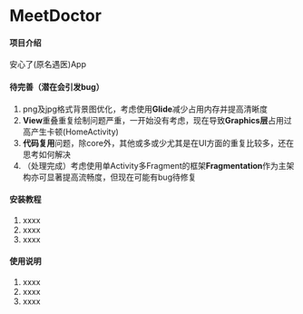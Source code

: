 # MeetDoctor

#### 项目介绍
安心了(原名遇医)App

#### 待完善（潜在会引发bug）
1. png及jpg格式背景图优化，考虑使用**Glide**减少占用内存并提高清晰度
2. **View**重叠重复绘制问题严重，一开始没有考虑，现在导致**Graphics层**占用过高产生卡顿(HomeActivity)
3. **代码复用**问题，除core外，其他或多或少尤其是在UI方面的重复比较多，还在思考如何解决
4. （处理完成）考虑使用单Activity多Fragment的框架**Fragmentation**作为主架构亦可显著提高流畅度，但现在可能有bug待修复

#### 安装教程

1. xxxx
2. xxxx
3. xxxx

#### 使用说明

1. xxxx
2. xxxx
3. xxxx